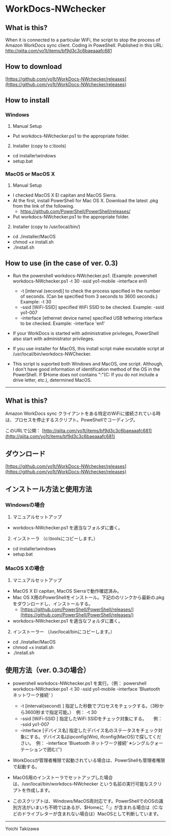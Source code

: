 # WorkDocs-NWchecker

## What is this?
When it is connected to a particular WiFi, the script to stop the process of Amazon WorkDocs sync client. Coding in PoweShell.
Published in this URL: http://qiita.com/yo1t/items/bf9d3c3c6baeaaafc681

## How to download
[https://github.com/yo1t/WorkDocs-NWchecker/releases](https://github.com/yo1t/WorkDocs-NWchecker/releases)

## How to install
### Windows
1. Manual Setup
  - Put workdocs-NWchecker.ps1 to the appropriate folder.
2. Installer (copy to c:\tools)
  - cd installer\windows
  - setup.bat

### MacOS or MacOS X
1. Manual Setup
  - I checked MacOS X El capitan and MacOS Sierra.
  - At the first, install PowerShell for Mac OS X. Download the latest .pkg from the link of the following.
    - https://github.com/PowerShell/PowerShell/releases/
  - Put workdocs-NWchecker.ps1 to the appropriate folder.

2. Installer (copy to /usr/local/bin/)
  - cd ./installer/MacOS
  - chmod +x install.sh
  - ./install.sh

## How to use (in the case of ver. 0.3)
- Run the powershell workdocs-NWchecker.ps1. (Example: powershell workdocs-NWchecker.ps1 -t 30 -ssid yo1-mobile -interface en1)
  - -t [interval (second)] to check the process specified in the number of seconds. (Can be specified from 3 seconds to 3600 seconds.) Example: -t 30
  - -ssid [WiFi-SSID] specified WiFi SSID to be checked. Example: -ssid yo1-007
  - -interface [ethernet device name] specified USB tethering interface to be checked. Example: -interface 'en1'

- If your WorkDocs is started with administrative privileges, PowerShell also start with administrator privileges.
- If you use installer for MacOS, this install script make excutable script at /usr/local/bin/workdocs-NWChecker.
- This script is suported both Windows and MacOS, one script. Although, I don't have good information of identification method of the OS in the PowerShell. If $Home does not contains ":"(C: If you do not include a drive letter, etc.), determined MacOS. 

---
## What is this?
Amazon WorkDocs sync クライアントをある特定のWiFiに接続されている時は、プロセスを停止するスクリプト。PoweShellでコーディング。

このURLで公開：
[http://qiita.com/yo1t/items/bf9d3c3c6baeaaafc681](http://qiita.com/yo1t/items/bf9d3c3c6baeaaafc681)

## ダウンロード
[https://github.com/yo1t/WorkDocs-NWchecker/releases](https://github.com/yo1t/WorkDocs-NWchecker/releases)

## インストール方法と使用方法
### Windowsの場合
1. マニュアルセットアップ
  - workdocs-NWchecker.ps1 を適当なフォルダに置く。
2. インストーラ
（c:\toolsにコピーします。） 
  - cd installer\windows
  - setup.bat

### MacOS Xの場合
1. マニュアルセットアップ
  - MacOS X El capitan, MacOS Sierraで動作確認済み。
  - Mac OS X用のPowerShellをインストール。下記ののリンクから最新の.pkgをダウンロードし、インストールする。
    - [https://github.com/PowerShell/PowerShell/releases/](https://github.com/PowerShell/PowerShell/releases/)
  - workdocs-NWchecker.ps1 を適当なフォルダに置く。
2. インストーラー
（/usr/local/binにコピーします。）
  - cd ./installer/MacOS
  - chmod +x install.sh
  - ./install.sh


## 使用方法（ver. 0.3の場合）

- powershell workdocs-NWchecker.ps1 を実行。（例： powershell workdocs-NWchecker.ps1 -t 30 -ssid yo1-mobile -interface 'Bluetooth ネットワーク接続' ）
  - -t  [interval(second) ] 指定した秒数でプロセスをチェックする。（3秒から3600秒まで指定可能。）　例： -t 30
  - -ssid [WiFi-SSID ] 指定したWiFi SSIDをチェック対象にする。　　例： -ssid yo1-007
  - -interface [デバイス名] 指定したデバイス名のステータスをチェック対象にする。デバイス名はipconfig(Win), ifconfig(MacOS)で探してください。　例： -interface 'Bluetooth ネットワーク接続' ※シングルクォーテーションで囲む('')

- WorkDocsが管理者権限で起動されている場合は、PowerShellも管理者権限で起動する。
- MacOS用のインストーラでセットアップした場合は、/usr/local/bin/workdocs-NWchecker という名前の実行可能なスクリプトを作成します。
- このスクリプトは、Windows/MacOS両対応です。PowerShellでのOSの識別方法がいまいち不明ではあるが、$Homeに「:」が含まれる場合は（C:などのドライブレターが含まれない場合は）MacOSとして判断しています。


---
Yoichi Takizawa
